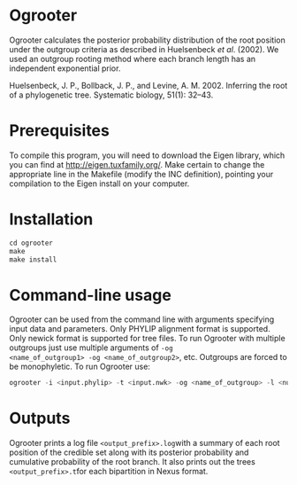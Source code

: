 # Ogrooter
Ogrooter calculates the posterior probability distribution of the root position under the outgroup criteria as described in Huelsenbeck <i>et al</i>. (2002). We used an outgroup rooting method where each branch length has an independent exponential prior.

Huelsenbeck, J. P., Bollback, J. P., and Levine, A. M. 2002. Inferring  the  root  of  a  phylogenetic  tree. Systematic biology, 51(1): 32–43.
# Prerequisites
To compile this program, you will need to download the Eigen library, which you can find at http://eigen.tuxfamily.org/. Make certain to change the appropriate line in the Makefile (modify the INC definition), pointing your compilation to the Eigen install on your computer.
# Installation

```S
cd ogrooter
make
make install
```
# Command-line usage
Ogrooter can be used from the command line with arguments specifying input data and parameters. Only PHYLIP alignment format is supported. Only newick format is supported for tree files. To run Ogrooter with multiple outgroups just use multiple arguments of <code>-og <name_of_outgroup1> -og <name_of_outgroup2></code>, etc. Outgroups are forced to be monophyletic. To run Ogrooter use:

```S
ogrooter -i <input.phylip> -t <input.nwk> -og <name_of_outgroup> -l <number of MCMC iterations> -s <MCMC sampling frequency> -p <MCMC printing frequency> -o <output_prefix>
```
# Outputs
Ogrooter prints a log file <code><output_prefix>.log</code>with a summary of each root position of the credible set along with its posterior probability and cumulative probability of the root branch. It also prints out the trees <code><output_prefix>.t</code>for each bipartition in Nexus format.
